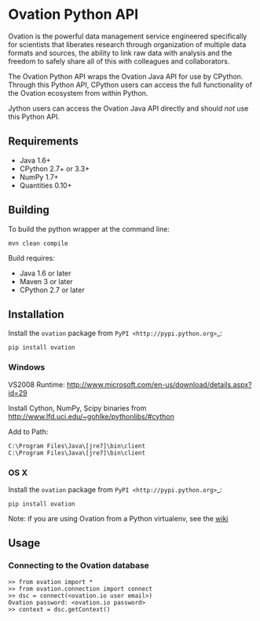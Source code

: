 # Ovation Python API


Ovation is the powerful data management service engineered specifically for scientists that liberates research through organization of multiple data formats and sources, the ability to link raw data with analysis and the freedom to safely share all of this with colleagues and collaborators.

The Ovation Python API wraps the Ovation Java API for use by CPython. Through this Python API, CPython users can access the full functionality of the Ovation ecosystem from within Python. 

Jython users can access the Ovation Java API directly and should *not* use this Python API.


## Requirements

* Java 1.6+
* CPython 2.7+ or 3.3+
* NumPy 1.7+
* Quantities 0.10+

## Building

To build the python wrapper at the command line:

	mvn clean compile

Build requires:

* Java 1.6 or later
* Maven 3 or later
* CPython 2.7 or later

## Installation

Install the `ovation` package from `PyPI <http://pypi.python.org>`_:

	pip install ovation


### Windows

VS2008 Runtime: http://www.microsoft.com/en-us/download/details.aspx?id=29

Install Cython, NumPy, Scipy binaries from http://www.lfd.uci.edu/~gohlke/pythonlibs/#cython


Add to Path:

	C:\Program Files\Java\[jre7]\bin\client
	C:\Program Files\Java\[jre7]\bin\client

### OS X

Install the `ovation` package from `PyPI <http://pypi.python.org>`_:

	pip install ovation
	
Note: if you are using Ovation from a Python virtualenv, see the [wiki](https://github.com/physion/ovation-python/wiki/Osx-virtualenv)

## Usage


### Connecting to the Ovation database

	>> from ovation import *
	>> from ovation.connection import connect
	>> dsc = connect(<ovation.io user email>)
	Ovation password: <ovation.io password>
	>> context = dsc.getContext()
	




